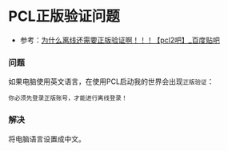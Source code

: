 # PCL正版验证问题
- 参考：[为什么离线还需要正版验证啊！！！【pcl2吧】_百度贴吧](https://tieba.baidu.com/p/9341981820)

### 问题
如果电脑使用英文语言，在使用PCL启动我的世界会出现`正版验证`：
```
你必须先登录正版账号，才能进行离线登录！
```
### 解决
将电脑语言设置成中文。